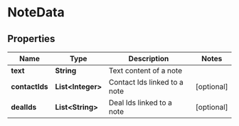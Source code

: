 
# NoteData

## Properties
Name | Type | Description | Notes
------------ | ------------- | ------------- | -------------
**text** | **String** | Text content of a note | 
**contactIds** | **List&lt;Integer&gt;** | Contact Ids linked to a note |  [optional]
**dealIds** | **List&lt;String&gt;** | Deal Ids linked to a note |  [optional]



